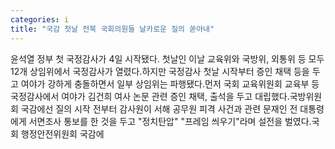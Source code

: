```yaml
---
categories: i
title: "국감 첫날 전북 국회의원들 날카로운 질의 쏟아내"
---
```

윤석열 정부 첫 국정감사가 4일 시작됐다. 첫날인 이날 교육위와 국방위, 외통위 등 모두 12개 상임위에서 국정감사가 열렸다.하지만 국정감사 첫날 시작부터 증인 채택 등을 두고 여야가 강하게 충돌하면서 일부 상임위는 파행됐다.먼저 국회 교육위원회 교육부 등 국정감사에서 여야가 김건희 여사 논문 관련 증인 채택, 출석을 두고 대립했다.국방위원회 국감에선 질의 시작 전부터 감사원이 서해 공무원 피격 사건과 관련 문재인 전 대통령에게 서면조사 통보를 한 것을 두고 "정치탄압" "프레임 씌우기"라며 설전을 벌였다.국회 행정안전위원회 국감에